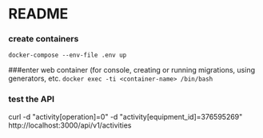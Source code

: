 # README

### create containers
`docker-compose --env-file .env up`

###enter web container (for console, creating or running migrations, using generators, etc.
`docker exec -ti <container-name> /bin/bash`

### test the API
curl -d "activity[operation]=0" -d "activity[equipment_id]=376595269" http://localhost:3000/api/v1/activities
